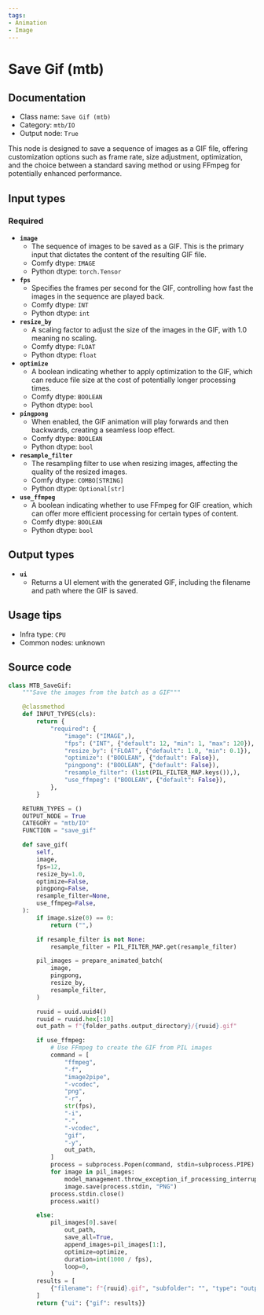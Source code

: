 ```yaml
---
tags:
- Animation
- Image
---
```


# Save Gif (mtb)
## Documentation
- Class name: `Save Gif (mtb)`
- Category: `mtb/IO`
- Output node: `True`

This node is designed to save a sequence of images as a GIF file, offering customization options such as frame rate, size adjustment, optimization, and the choice between a standard saving method or using FFmpeg for potentially enhanced performance.
## Input types
### Required
- **`image`**
    - The sequence of images to be saved as a GIF. This is the primary input that dictates the content of the resulting GIF file.
    - Comfy dtype: `IMAGE`
    - Python dtype: `torch.Tensor`
- **`fps`**
    - Specifies the frames per second for the GIF, controlling how fast the images in the sequence are played back.
    - Comfy dtype: `INT`
    - Python dtype: `int`
- **`resize_by`**
    - A scaling factor to adjust the size of the images in the GIF, with 1.0 meaning no scaling.
    - Comfy dtype: `FLOAT`
    - Python dtype: `float`
- **`optimize`**
    - A boolean indicating whether to apply optimization to the GIF, which can reduce file size at the cost of potentially longer processing times.
    - Comfy dtype: `BOOLEAN`
    - Python dtype: `bool`
- **`pingpong`**
    - When enabled, the GIF animation will play forwards and then backwards, creating a seamless loop effect.
    - Comfy dtype: `BOOLEAN`
    - Python dtype: `bool`
- **`resample_filter`**
    - The resampling filter to use when resizing images, affecting the quality of the resized images.
    - Comfy dtype: `COMBO[STRING]`
    - Python dtype: `Optional[str]`
- **`use_ffmpeg`**
    - A boolean indicating whether to use FFmpeg for GIF creation, which can offer more efficient processing for certain types of content.
    - Comfy dtype: `BOOLEAN`
    - Python dtype: `bool`
## Output types
- **`ui`**
    - Returns a UI element with the generated GIF, including the filename and path where the GIF is saved.
## Usage tips
- Infra type: `CPU`
- Common nodes: unknown


## Source code
```python
class MTB_SaveGif:
    """Save the images from the batch as a GIF"""

    @classmethod
    def INPUT_TYPES(cls):
        return {
            "required": {
                "image": ("IMAGE",),
                "fps": ("INT", {"default": 12, "min": 1, "max": 120}),
                "resize_by": ("FLOAT", {"default": 1.0, "min": 0.1}),
                "optimize": ("BOOLEAN", {"default": False}),
                "pingpong": ("BOOLEAN", {"default": False}),
                "resample_filter": (list(PIL_FILTER_MAP.keys()),),
                "use_ffmpeg": ("BOOLEAN", {"default": False}),
            },
        }

    RETURN_TYPES = ()
    OUTPUT_NODE = True
    CATEGORY = "mtb/IO"
    FUNCTION = "save_gif"

    def save_gif(
        self,
        image,
        fps=12,
        resize_by=1.0,
        optimize=False,
        pingpong=False,
        resample_filter=None,
        use_ffmpeg=False,
    ):
        if image.size(0) == 0:
            return ("",)

        if resample_filter is not None:
            resample_filter = PIL_FILTER_MAP.get(resample_filter)

        pil_images = prepare_animated_batch(
            image,
            pingpong,
            resize_by,
            resample_filter,
        )

        ruuid = uuid.uuid4()
        ruuid = ruuid.hex[:10]
        out_path = f"{folder_paths.output_directory}/{ruuid}.gif"

        if use_ffmpeg:
            # Use FFmpeg to create the GIF from PIL images
            command = [
                "ffmpeg",
                "-f",
                "image2pipe",
                "-vcodec",
                "png",
                "-r",
                str(fps),
                "-i",
                "-",
                "-vcodec",
                "gif",
                "-y",
                out_path,
            ]
            process = subprocess.Popen(command, stdin=subprocess.PIPE)
            for image in pil_images:
                model_management.throw_exception_if_processing_interrupted()
                image.save(process.stdin, "PNG")
            process.stdin.close()
            process.wait()

        else:
            pil_images[0].save(
                out_path,
                save_all=True,
                append_images=pil_images[1:],
                optimize=optimize,
                duration=int(1000 / fps),
                loop=0,
            )
        results = [
            {"filename": f"{ruuid}.gif", "subfolder": "", "type": "output"}
        ]
        return {"ui": {"gif": results}}

```
